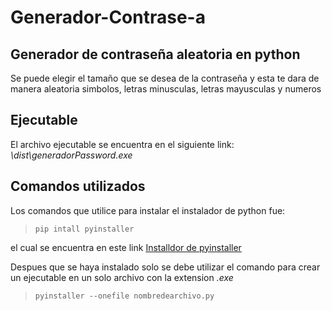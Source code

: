 # Generador-Contrase-a

## Generador de contraseña aleatoria en python

Se puede elegir el tamaño que se desea de la contraseña y esta te dara de manera aleatoria simbolos, letras minusculas, letras mayusculas y numeros

## Ejecutable

El archivo ejecutable se encuentra en el siguiente link: *\dist\generadorPassword.exe*

## Comandos utilizados

Los comandos que utilice para instalar el instalador de python fue:

> `pip intall pyinstaller`

el cual se encuentra en este link [Installdor de pyinstaller](https://www.pyinstaller.org/downloads.html)

Despues que se haya instalado solo se debe utilizar el comando para crear un ejecutable en un solo archivo con la extension *.exe*

> `pyinstaller --onefile nombredearchivo.py` 

